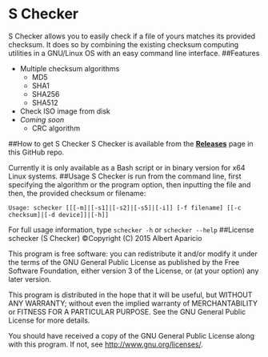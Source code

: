 # S Checker
S Checker allows you to easily check if a file of yours matches its provided checksum. It does so by combining the existing checksum computing utilities in a GNU/Linux OS with an easy command line interface.
##Features
- Multiple checksum algorithms
	- MD5
	- SHA1
	- SHA256
	- SHA512
- Check ISO image from disk
- *Coming soon*
	- CRC algorithm
	
##How to get S Checker
S Checker is available from the [**Releases**](https://github.com/albertaparicio/s-checker/releases) page in this GitHub repo.

Currently it is only available as a Bash script or in binary version for x64 Linux systems.
##Usage
S Checker is run from the command line, first specifying the algorithm or the program option, then inputting the file and then, the provided checksum or filename:

`Usage: schecker [[[-m]|[-s1]|[-s2]|[-s5]|[-i]] [-f filename] [[-c checksum]|[-d device]]|[-h]]`

For full usage information, type 
`schecker -h` or `schecker --help`
##License
schecker (S Checker) ©Copyright (C) 2015 Albert Aparicio

This program is free software: you can redistribute it and/or modify
it under the terms of the GNU General Public License as published by
the Free Software Foundation, either version 3 of the License, or
(at your option) any later version.

This program is distributed in the hope that it will be useful,
but WITHOUT ANY WARRANTY; without even the implied warranty of
MERCHANTABILITY or FITNESS FOR A PARTICULAR PURPOSE.  See the
GNU General Public License for more details.

You should have received a copy of the GNU General Public License
along with this program.  If not, see <http://www.gnu.org/licenses/>.

